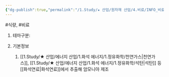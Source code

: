 ```yaml
---
{"dg-publish":true,"permalink":"/1.Study/★ 산업/원자재 산업/4.비료/INFO_비료/암모니아/","created":"2024-11-20T21:02:28.950+09:00","updated":"2025-06-03T20:07:20.650+09:00"}
---
```


#식량, #비료 

1. 테마구분: 


1. 기본정보
	1. [[1.Study/★ 산업/에너지 산업/1.화석 에너지/1.정유화학/천연가스\|천연가스]], [[1.Study/★ 산업/에너지 산업/1.화석 에너지/1.정유화학/석탄\|석탄]] 등 [[화석연료\|화석연료]]에서 추출해 암모니아 제조 



